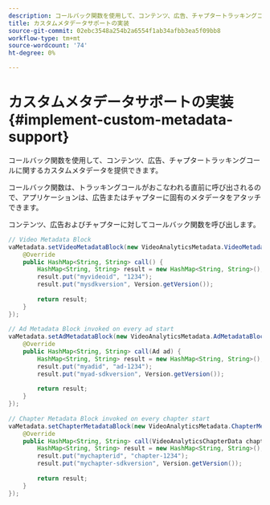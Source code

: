 ```yaml
---
description: コールバック関数を使用して、コンテンツ、広告、チャプタートラッキングコールに関するカスタムメタデータを提供できます。
title: カスタムメタデータサポートの実装
source-git-commit: 02ebc3548a254b2a6554f1ab34afbb3ea5f09bb8
workflow-type: tm+mt
source-wordcount: '74'
ht-degree: 0%

---
```


# カスタムメタデータサポートの実装 {#implement-custom-metadata-support}

コールバック関数を使用して、コンテンツ、広告、チャプタートラッキングコールに関するカスタムメタデータを提供できます。

コールバック関数は、トラッキングコールがおこなわれる直前に呼び出されるので、アプリケーションは、広告またはチャプターに固有のメタデータをアタッチできます。

コンテンツ、広告およびチャプターに対してコールバック関数を呼び出します。

```java
// Video Metadata Block 
vaMetadata.setVideoMetadataBlock(new VideoAnalyticsMetadata.VideoMetadataBlock() { 
    @Override 
    public HashMap<String, String> call() { 
        HashMap<String, String> result = new HashMap<String, String>(); 
        result.put("myvideoid", "1234"); 
        result.put("mysdkversion", Version.getVersion()); 
  
        return result; 
    } 
}); 
  
// Ad Metadata Block invoked on every ad start 
vaMetadata.setAdMetadataBlock(new VideoAnalyticsMetadata.AdMetadataBlock() { 
    @Override 
    public HashMap<String, String> call(Ad ad) { 
        HashMap<String, String> result = new HashMap<String, String>(); 
        result.put("myadid", "ad-1234"); 
        result.put("myad-sdkversion", Version.getVersion()); 
  
        return result; 
    } 
}); 
  
// Chapter Metadata Block invoked on every chapter start 
vaMetadata.setChapterMetadataBlock(new VideoAnalyticsMetadata.ChapterMetadataBlock() { 
    @Override 
    public HashMap<String, String> call(VideoAnalyticsChapterData chapter) { 
        HashMap<String, String> result = new HashMap<String, String>(); 
        result.put("mychapterid", "chapter-1234"); 
        result.put("mychapter-sdkversion", Version.getVersion()); 
  
        return result; 
    } 
});
```
